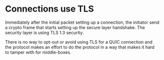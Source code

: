 # Connections use TLS

Immediately after the initial packet setting up a connection, the initiator
send a crypto frame that starts setting up the secure layer handshake. The
security layer is using TLS 1.3 security.

There is no way to opt-out or avoid using TLS for a QUIC connection and the
protocol makes an effort to do the protocol in a way that makes it hard to
tamper with for middle-boxes.
